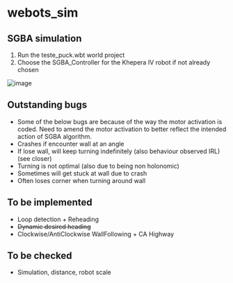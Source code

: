 # webots_sim
## SGBA simulation 
1) Run the teste_puck.wbt world project
2) Choose the SGBA_Controller for the Khepera IV robot if not already chosen

![image](https://github.com/TL-NUS-CFS/webots_sim/assets/77558792/5047ae5b-c01c-4eaa-9474-fb7a5c3d2ec9)

## Outstanding bugs

* Some of the below bugs are because of the way the motor activation is coded. Need to amend the motor activation to better reflect the intended action of SGBA algorithm.  
 * Crashes if encounter wall at an angle
 * If lose wall, will keep turning indefinitely (also behaviour observed IRL) (see closer)
 * Turning is not optimal (also due to being non holonomic)
 * Sometimes will get stuck at wall due to crash
 * Often loses corner when turning around wall

## To be implemented
* Loop detection + Reheading
* ~~Dynamic desired heading~~
* Clockwise/AntiClockwise WallFollowing + CA Highway


## To be checked
* Simulation, distance, robot scale
